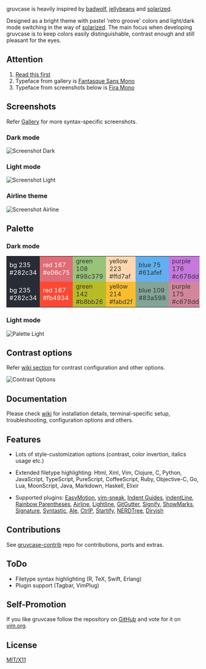 <!--p align="center"><img src="http://svgur.com/i/3Dp.svg"></p-->

gruvcase is heavily inspired by [badwolf][], [jellybeans][] and [solarized][].

Designed as a bright theme with pastel 'retro groove' colors and light/dark mode switching in the way of [solarized][]. The main focus when developing gruvcase is to keep colors easily distinguishable, contrast enough and still pleasant for the eyes.

   [badwolf]: https://github.com/sjl/badwolf
   [jellybeans]: https://github.com/nanotech/jellybeans.vim
   [solarized]: http://ethanschoonover.com/solarized

Attention
---------

1. [Read this first](https://github.com/morhetz/gruvcase/wiki/Terminal-specific)
2. Typeface from gallery is [Fantasque Sans Mono](https://github.com/belluzj/fantasque-sans)
3. Typeface from screenshots below is [Fira Mono](https://mozilla.github.io/Fira/)

Screenshots
-----------

Refer [Gallery][] for more syntax-specific screenshots.

   [Gallery]: https://github.com/morhetz/gruvcase/wiki/Gallery

### Dark mode

![Screenshot Dark](http://i.imgur.com/GkIl8Fn.png)

### Light mode

![Screenshot Light](http://i.imgur.com/X75niEa.png)

### Airline theme

![Screenshot Airline](http://i.imgur.com/wRQceUR.png)

Palette
-------

### Dark mode
 <div style="display:none">
![Palette Dark](http://i.imgur.com/wa666xg.png)
</div>
<table>
<tr>
   <td style="color:#ffffff" bgcolor=#282c34 > 
    bg 235
    #282c34</td>
   <td style="color:#ffffff" bgcolor=#e06c75 >
   red 167
   #e06c75</td>
   <td style="color:#333333" bgcolor=#98c379 >
   green 108
   #98c379</td>
   <td style="color:#333333" bgcolor=#ffd7af >
   yellow 223
   #ffd7af</td>
   <td style="color:#333333" bgcolor=#61afef >
   blue 75
   #61afef</td>
   <td style="color:#333333" bgcolor=#c678dd >
   purple 176
   #c678dd</td>
   <td style="color:#333333" bgcolor=#e5c07b >
   aqua 222
   #e5c07b</td>
   <td style="color:#ffffff" bgcolor=#5c6370 >
   gray 245
   #5c6370</td>
</tr>
<tr>
   <td style="color:#ffffff" bgcolor=#282c34 > 
    bg 235
    #282c34</td>
   <td style="color:#ffffff" bgcolor=#fb4934 >
   red 167
   #fb4934</td>
   <td style="color:#333333" bgcolor=#b8bb26 >
   green 142
   #b8bb26</td>
   <td style="color:#333333" bgcolor=#fabd2f >
   yellow 214
   #fabd2f</td>
   <td style="color:#333333" bgcolor=#83a598 >
   blue 109
   #83a598</td>
   <td style="color:#333333" bgcolor=#d3869b >
   purple 175
   #c678dd</td>
   <td style="color:#333333" bgcolor=#8ec07c >
   aqua 108
   #e5c07b</td>
   <td style="color:#333333" bgcolor=#abb2bf >
   fg 248
   #abb2bf</td>
</tr>


</table>


### Light mode

![Palette Light](http://i.imgur.com/49qKyYW.png)

Contrast options
----------------

Refer [wiki section][] for contrast configuration and other options.

   [wiki section]: https://github.com/morhetz/gruvcase/wiki/Configuration#ggruvcase_contrast_dark

![Contrast Options](http://i.imgur.com/5MSbe6T.png)

Documentation
-------------

Please check [wiki][] for installation details, terminal-specific setup, troubleshooting, configuration options and others.

   [wiki]: https://github.com/morhetz/gruvcase/wiki

Features
--------

* Lots of style-customization options (contrast, color invertion, italics usage etc.)
* Extended filetype highlighting: Html, Xml, Vim, Clojure, C, Python, JavaScript, TypeScript, PureScript, CoffeeScript, Ruby, Objective-C, Go, Lua, MoonScript, Java, Markdown, Haskell, Elixir
* Supported plugins: [EasyMotion][], [vim-sneak][], [Indent Guides][], [indentLine][], [Rainbow Parentheses][], [Airline][], [Lightline][], [GitGutter][], [Signify][], [ShowMarks][], [Signature][], [Syntastic][], [Ale][], [CtrlP][], [Startify][], [NERDTree][], [Dirvish][]

   [EasyMotion]: https://github.com/Lokaltog/vim-easymotion
   [vim-sneak]: https://github.com/justinmk/vim-sneak
   [Indent Guides]: https://github.com/nathanaelkane/vim-indent-guides
   [indentLine]: https://github.com/Yggdroot/indentLine
   [Rainbow Parentheses]: https://github.com/kien/rainbow_parentheses.vim
   [Airline]: https://github.com/bling/vim-airline
   [Lightline]: https://github.com/itchyny/lightline.vim
   [GitGutter]: https://github.com/airblade/vim-gitgutter
   [Signify]: https://github.com/mhinz/vim-signify
   [ShowMarks]: http://www.vim.org/scripts/script.php?script_id=152
   [Signature]: https://github.com/kshenoy/vim-signature
   [Syntastic]: https://github.com/scrooloose/syntastic
   [Ale]: https://github.com/w0rp/ale
   [CtrlP]: https://github.com/kien/ctrlp.vim
   [Startify]: https://github.com/mhinz/vim-startify
   [NERDTree]: https://github.com/scrooloose/nerdtree
   [Dirvish]: https://github.com/justinmk/vim-dirvish

Contributions
-------------

See [gruvcase-contrib][] repo for contributions, ports and extras.

[gruvcase-contrib]: https://github.com/morhetz/gruvcase-contrib

ToDo
----

* Filetype syntax highlighting (R, TeX, Swift, Erlang)
* Plugin support (Tagbar, VimPlug)

Self-Promotion
--------------

If you like gruvcase follow the repository on
[GitHub](https://github.com/morhetz/gruvcase) and vote for it on
[vim.org](http://www.vim.org/scripts/script.php?script_id=4349).

License
-------
[MIT/X11][]

   [MIT/X11]: https://en.wikipedia.org/wiki/MIT_License
